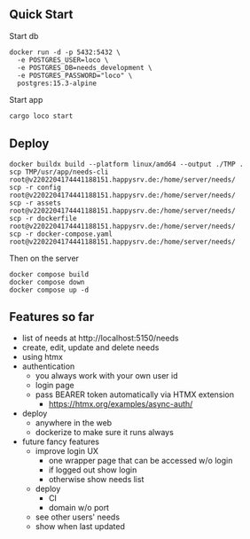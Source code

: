 ## Quick Start
Start db

```
docker run -d -p 5432:5432 \
  -e POSTGRES_USER=loco \
  -e POSTGRES_DB=needs_development \
  -e POSTGRES_PASSWORD="loco" \
  postgres:15.3-alpine
```

Start app
```sh
cargo loco start
```

## Deploy
```
docker buildx build --platform linux/amd64 --output ./TMP .
scp TMP/usr/app/needs-cli  root@v2202204174441188151.happysrv.de:/home/server/needs/
scp -r config  root@v2202204174441188151.happysrv.de:/home/server/needs/
scp -r assets  root@v2202204174441188151.happysrv.de:/home/server/needs/
scp -r dockerfile  root@v2202204174441188151.happysrv.de:/home/server/needs/
scp -r docker-compose.yaml  root@v2202204174441188151.happysrv.de:/home/server/needs/

```

Then on the server
```
docker compose build
docker compose down
docker compose up -d
```

## Features so far
* list of needs at http://localhost:5150/needs
* create, edit, update and delete needs
* using htmx
* authentication
  * you always work with your own user id
  * login page
  * pass BEARER token automatically via HTMX extension
    * https://htmx.org/examples/async-auth/
* deploy
  * anywhere in the web
  * dockerize to make sure it runs always
* future fancy features
  * improve login UX
    * one wrapper page that can be accessed w/o login
    * if logged out show login
    * otherwise show needs list
  * deploy
    * CI
    * domain w/o port
  * see other users' needs
  * show when last updated
